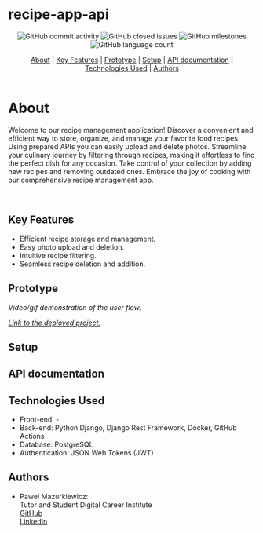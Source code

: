 # recipe-app-api

<div align="center">

![GitHub commit activity](https://img.shields.io/github/commit-activity/m/Paul-Mazu/recipe-app-api?color=1d7147&style=for-the-badge)
![GitHub closed issues](https://img.shields.io/github/issues-closed-raw/Paul-Mazu/recipe-app-api?color=EAE6B4&style=for-the-badge) ![GitHub milestones](https://img.shields.io/github/milestones/all/Paul-Mazu/recipe-app-api?color=F2F2F2&style=for-the-badge) ![GitHub language count](https://img.shields.io/github/languages/count/Paul-Mazu/recipe-app-api?color=62B096&style=for-the-badge)
</div>

<div align="center">
  <a href="#about">About</a>  |
  <a href="#key-features">Key Features</a>  |
  <a href="#prototype">Prototype</a>  |
  <a href="#setup">Setup</a>  |
  <a href="#api-documentation">API documentation</a>  |
  <a href="#technologies-used">Technologies Used</a>  |
  <a href="#authors">Authors</a>
</div>

<br>

# About

Welcome to our recipe management application! Discover a convenient and efficient way to store, organize, and manage your favorite food recipes. Using prepared APIs you can easily upload and delete photos. Streamline your culinary journey by filtering through recipes, making it effortless to find the perfect dish for any occasion. Take control of your collection by adding new recipes and removing outdated ones. Embrace the joy of cooking with our comprehensive recipe management app.

<br>

## Key Features

* Efficient recipe storage and management.
* Easy photo upload and deletion.
* Intuitive recipe filtering.
* Seamless recipe deletion and addition.


## Prototype

_Video/gif demonstration of the user flow._

_[Link to the deployed project.](https://github.com/Paul-Mazu/recipe-app-api)_

## Setup


## API documentation


## Technologies Used
* Front-end: -
* Back-end: Python Django, Django Rest Framework, Docker, GitHub Actions
* Database: PostgreSQL
* Authentication: JSON Web Tokens (JWT)

## Authors

* Pawel Mazurkiewicz:  
Tutor and Student Digital Career Institute  
[GitHub](https://github.com/Paul-Mazu)  
[LinkedIn](https://www.linkedin.com/in/pawel-mazurkiewicz-906877173/)

